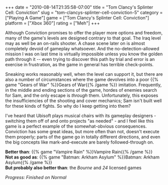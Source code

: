 +++
date = "2010-08-14T21:35:58-07:00"
title = "Tom Clancy's Splinter Cell: Conviction"
slug = "tom-clancys-splinter-cell-conviction-5"
category = ["Playing A Game"]
game = ["Tom Clancy's Splinter Cell: Conviction"]
platform = ["Xbox 360"]
rating = ["Meh"]
+++

Although Conviction promises to offer the player more options and freedom, many of the game's levels are designed contrary to that goal.  The Iraq level may as well be an on-rails shooter.  A chase scene later on is almost completely devoid of gameplay whatsoever.  And the no-detection-allowed mission I was on last time is virtually impossible unless you know the golden path through it -- even trying to discover this path by trial and error is an exercise in frustration, as the game in general has terrible check-points.

Sneaking works reasonably well, when the level can support it, but there are also a number of circumstances where the game devolves into a poor {{% game "Gears of War" %}}Gears of War{{% /game %}} imitation.  Frequently, in the middle and ending sections of the game, hordes of enemies search for Sam, and the only escape is <i>through</i> them.  Unfortunately, this exposes the insufficiencies of the shooting and cover mechanics; Sam isn't built well for these kinds of fights.  So why do I keep getting into them?

I've heard that Ubisoft plays musical chairs with its gameplay designers - switching them off of and onto projects "as needed" - and I feel like this game is a perfect example of the somewhat-obvious consequences.  Conviction has some great ideas, but more often than not, doesn't execute them properly; parts of the game go in totally different directions, and even the big concepts like mark-and-execute are barely followed-through on.

<b>Better than</b>: {{% game "Vampire Rain" %}}Vampire Rain{{% /game %}}  
<b>Not as good as</b>: {{% game "Batman: Arkham Asylum" %}}Batman: Arkham Asylum{{% /game %}}  
<b>But probably also better than</b>: the <i>Bourne</i> and <i>24</i> licensed games

<i>Progress: Finished on Normal</i>